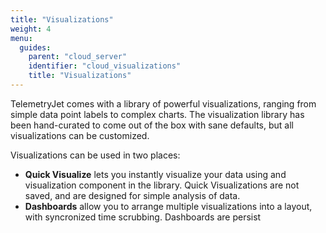 ```yaml
---
title: "Visualizations"
weight: 4
menu:
  guides:
    parent: "cloud_server"
    identifier: "cloud_visualizations"
    title: "Visualizations"
---
```


TelemetryJet comes with a library of powerful visualizations, ranging from simple data point labels to complex charts. The visualization library has been hand-curated to come out of the box with sane defaults, but all visualizations can be customized.

Visualizations can be used in two places:
- **Quick Visualize** lets you instantly visualize your data using and visualization component in the library. Quick Visualizations are not saved, and are designed for simple analysis of data.
- **Dashboards** allow you to arrange multiple visualizations into a layout, with syncronized time scrubbing. Dashboards are persist